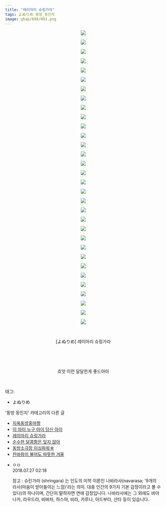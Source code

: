 ```yaml
---
title: "레이마리 슈링가라"
tags: よぬりめ 동방_동인지
image: ghap/698/001.png
---
```

<div class="article">
<p style="text-align: center; clear: none; float: none;"><img src="{{ site.nasurl }}/ghap/698/001.png"/></p>
<p style="text-align: center; clear: none; float: none;"><img src="{{ site.nasurl }}/ghap/698/002.png"/></p>
<p style="text-align: center; clear: none; float: none;"><img src="{{ site.nasurl }}/ghap/698/003.png"/></p>
<p style="text-align: center; clear: none; float: none;"><img src="{{ site.nasurl }}/ghap/698/004.png"/></p>
<p style="text-align: center; clear: none; float: none;"><img src="{{ site.nasurl }}/ghap/698/005.png"/></p>
<p style="text-align: center; clear: none; float: none;"><img src="{{ site.nasurl }}/ghap/698/006.png"/></p>
<p style="text-align: center; clear: none; float: none;"><img src="{{ site.nasurl }}/ghap/698/007.png"/></p>
<p style="text-align: center; clear: none; float: none;"><img src="{{ site.nasurl }}/ghap/698/008.png"/></p>
<p style="text-align: center; clear: none; float: none;"><img src="{{ site.nasurl }}/ghap/698/009.png"/></p>
<p style="text-align: center; clear: none; float: none;"><img src="{{ site.nasurl }}/ghap/698/010.png"/></p>
<p style="text-align: center; clear: none; float: none;"><img src="{{ site.nasurl }}/ghap/698/011.png"/></p>
<p style="text-align: center; clear: none; float: none;"><img src="{{ site.nasurl }}/ghap/698/012.png"/></p>
<p style="text-align: center; clear: none; float: none;"><img src="{{ site.nasurl }}/ghap/698/013.png"/></p>
<p style="text-align: center; clear: none; float: none;"><img src="{{ site.nasurl }}/ghap/698/014.png"/></p>
<p style="text-align: center; clear: none; float: none;"><img src="{{ site.nasurl }}/ghap/698/015.png"/></p>
<p style="text-align: center; clear: none; float: none;"><img src="{{ site.nasurl }}/ghap/698/016.png"/></p>
<p style="text-align: center; clear: none; float: none;"><img src="{{ site.nasurl }}/ghap/698/017.png"/></p>
<p style="text-align: center; clear: none; float: none;"><img src="{{ site.nasurl }}/ghap/698/018.png"/></p>
<p style="text-align: center; clear: none; float: none;"><img src="{{ site.nasurl }}/ghap/698/019.png"/></p>
<p style="text-align: center; clear: none; float: none;"><img src="{{ site.nasurl }}/ghap/698/020.png"/></p>
<p style="text-align: center; clear: none; float: none;"><img src="{{ site.nasurl }}/ghap/698/021.png"/></p>
<p style="text-align: center; clear: none; float: none;"><img src="{{ site.nasurl }}/ghap/698/022.png"/></p>
<p style="text-align: center; clear: none; float: none;"><img src="{{ site.nasurl }}/ghap/698/023.png"/></p>
<p style="text-align: center; clear: none; float: none;"><img src="{{ site.nasurl }}/ghap/698/024.png"/></p>
<p style="text-align: center; clear: none; float: none;"><img src="{{ site.nasurl }}/ghap/698/025.png"/></p>
<p style="text-align: center; clear: none; float: none;"><img src="{{ site.nasurl }}/ghap/698/026.png"/></p>
<p style="text-align: center; clear: none; float: none;"><img src="{{ site.nasurl }}/ghap/698/027.png"/></p>
<p style="text-align: center; clear: none; float: none;"><img src="{{ site.nasurl }}/ghap/698/028.png"/></p>
<p style="text-align: center; clear: none; float: none;"><img src="{{ site.nasurl }}/ghap/698/029.png"/></p>
<p style="text-align: center; clear: none; float: none;"><img src="{{ site.nasurl }}/ghap/698/030.png"/></p>
<p style="text-align: center; clear: none; float: none;"><img src="{{ site.nasurl }}/ghap/698/031.png"/></p>
<p style="text-align: center; clear: none; float: none;"><img src="{{ site.nasurl }}/ghap/698/032.png"/></p>
<p style="text-align: center; clear: none; float: none;"><br/></p>
<p style="text-align: center; clear: none; float: none;">[よぬりめ] 레이마리 슈링가라</p>
<p style="text-align: center; clear: none; float: none;"><br/></p>
<p style="text-align: center; clear: none; float: none;"><br/></p>
<p style="text-align: center; clear: none; float: none;">흐앗 이런 달달한게 좋드아아</p>
<p><br/></p>
</div><div class="tagTrail">
<p>태그: </p>
<ul>
<li>よぬりめ</li>
</ul>
</div><div class="another">
<p>'동방 동인지' 카테고리의 다른 글</p>
<ul>
<li><a href="/2016-07-06-ghap_700">지옥동방홍마향</a></li>
<li><a href="/2016-07-06-ghap_699">이 아이 누구 아이 당신 아이</a></li>
<li><a href="/2016-07-06-ghap_698">레이마리 슈링가라</a></li>
<li><a href="/2016-07-06-ghap_696">순수한 달콤함은 잊지 않아</a></li>
<li><a href="/2016-07-06-ghap_695">동방소극장 미싱파워☆</a></li>
<li><a href="/2016-07-06-ghap_694">찬바람이 불어도 따뜻한 겨울</a></li>
</ul>
</div><div class="cb_module cb_fluid">
<div class="cb_wrt cb_profile">
<div class="comment">
<ul>
<li class="cb_thumb_off" id="comment15294519">
<div class="cb_comment_area">
<div class="cb_info_area">
<div class="cb_section">
<span class="cb_nick_name">ㅇㅁ</span>
</div>
<div class="cb_section">
<span class="cb_date">2018.07.27 02:18 </span>
</div>
</div>
<div class="cb_dsc_comment">
<p class="cb_dsc">
											참고 : 슈린가라 (shringara) 는 인도의 미학 이론인 나바라사(navarasa; '9개의 라사(마음이 받아들이는 느낌)'라는 의미. 대충 인간의 9가지 기본 감정이라고 볼 수 있다)의 하나이며, 간단히 말하자면 연애 감정입니다. 나바라사에는 그 외에도 바야나카, 라우드라, 비바차, 하스야, 비라, 카루나, 아드부타, 샨타 등이 있습니다.<br/>
<br/>
</p>
</div>
</div></li>
</ul>
</div>
</div><!-- commentList close -->
</div>